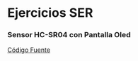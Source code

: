 # Ejercicios SER

### Sensor HC-SR04 con Pantalla Oled
[Código Fuente](https://github.com/Anthonyy12/wearable/blob/main/Juan%20Antonio%20Dom%C3%ADnguz%20Rosales/SensorOled.py)
